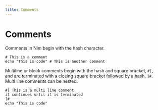 ```yaml
---
title: Comments
---
```

# Comments

Comments in Nim begin with the hash character. 

```nimrod
# This is a comment
echo "This is code" # This is another comment
```

Multiline or block comments begin with the hash and square bracket, `#[`, and are terminated with a closing square bracket followed by a hash, `]#`. Multi line comments can be nested.

```nimrod
#[ This is a multi line comment
it continues until it is terminated
]#
echo "This is code"
```
